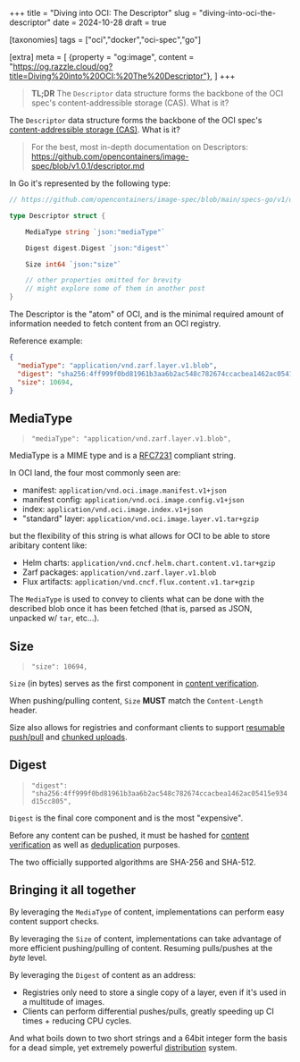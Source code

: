 +++
title = "Diving into OCI: The Descriptor"
slug = "diving-into-oci-the-descriptor"
date = 2024-10-28
draft = true

[taxonomies]
tags = ["oci","docker","oci-spec","go"]

[extra]
meta = [
    {property = "og:image", content = "https://og.razzle.cloud/og?title=Diving%20into%20OCI:%20The%20Descriptor"},
]
+++

> **TL;DR** The `Descriptor` data structure forms the backbone of the OCI spec's content-addressible storage (CAS). What is it?

<!-- more -->

The `Descriptor` data structure forms the backbone of the OCI spec's [content-addressible storage (CAS)](https://en.wikipedia.org/wiki/Content-addressable_storage). What is it?

> For the best, most in-depth documentation on Descriptors: <https://github.com/opencontainers/image-spec/blob/v1.0.1/descriptor.md>

In Go it's represented by the following type:

```go
// https://github.com/opencontainers/image-spec/blob/main/specs-go/v1/descriptor.go#L19-L50

type Descriptor struct {

	MediaType string `json:"mediaType"`

	Digest digest.Digest `json:"digest"`

	Size int64 `json:"size"`

	// other properties omitted for brevity
	// might explore some of them in another post
}
```

The Descriptor is the "atom" of OCI, and is the minimal required amount of information needed to fetch content from an OCI registry.

Reference example:

```json
{
  "mediaType": "application/vnd.zarf.layer.v1.blob",
  "digest": "sha256:4ff999f0bd81961b3aa6b2ac548c782674ccacbea1462ac05415e934d15cc805",
  "size": 10694,
}
```

## MediaType

> `"mediaType": "application/vnd.zarf.layer.v1.blob",`

MediaType is a MIME type and is a [RFC7231](https://www.rfc-editor.org/rfc/rfc7231#section-3.1.1.1) compliant string.

In OCI land, the four most commonly seen are:

- manifest: `application/vnd.oci.image.manifest.v1+json`
- manifest config: `application/vnd.oci.image.config.v1+json`
- index: `application/vnd.oci.image.index.v1+json`
- "standard" layer: `application/vnd.oci.image.layer.v1.tar+gzip`

but the flexibility of this string is what allows for OCI to be able to store aribitary content like:

- Helm charts: `application/vnd.cncf.helm.chart.content.v1.tar+gzip`
- Zarf packages: `application/vnd.zarf.layer.v1.blob`
- Flux artifacts: `application/vnd.cncf.flux.content.v1.tar+gzip`

The `MediaType` is used to convey to clients what can be done with the described blob once it has been fetched (that is, parsed as JSON, unpacked w/ `tar`, etc...).

## Size

> `"size": 10694,`

`Size` (in bytes) serves as the first component in [content verification](https://github.com/opencontainers/distribution-spec/blob/main/spec.md#content-verification).

When pushing/pulling content, `Size` **MUST** match the `Content-Length` header.

Size also allows for registries and conformant clients to support
[resumable push/pull](https://github.com/opencontainers/distribution-spec/blob/main/spec.md#resumable-push) and
[chunked uploads](https://github.com/opencontainers/distribution-spec/blob/main/spec.md#pushing-a-blob-in-chunks).

## Digest

> `"digest": "sha256:4ff999f0bd81961b3aa6b2ac548c782674ccacbea1462ac05415e934d15cc805",`

`Digest` is the final core component and is the most "expensive".

Before any content can be pushed, it must be hashed for
[content verification](https://github.com/opencontainers/distribution-spec/blob/main/spec.md#content-verification)
as well as [deduplication](https://github.com/opencontainers/distribution-spec/blob/main/spec.md#layer-upload-de-duplication)
purposes.

The two officially supported algorithms are SHA-256 and SHA-512.

## Bringing it all together

By leveraging the `MediaType` of content, implementations can perform easy content support checks.

By leveraging the `Size` of content, implementations can take advantage of more efficient pushing/pulling of content. Resuming pulls/pushes at the _byte_ level.

By leveraging the `Digest` of content as an address:

- Registries only need to store a single copy of a layer, even if it's used in a multitude of images.
- Clients can perform differential pushes/pulls, greatly speeding up CI times + reducing CPU cycles.

And what boils down to two short strings and a 64bit integer form the basis for a dead simple, yet extremely powerful [distribution](https://github.com/opencontainers/distribution-spec/blob/main/spec.md) system.

